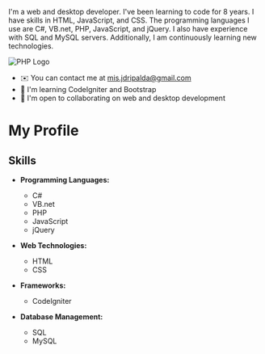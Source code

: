 I'm a web and desktop developer. I've been learning to code for 8 years. I have skills in HTML, JavaScript, and CSS. The programming languages I use are C#, VB.net, PHP, JavaScript, and jQuery. I also have experience with SQL and MySQL servers. Additionally, I am continuously learning new technologies.

![PHP Logo](https://www.php.net/images/logos/php-logo.svg)

- ✉️ You can contact me at mis.jdripalda@gmail.com
- 🧠 I'm learning CodeIgniter and Bootstrap
- 🤝 I'm open to collaborating on web and desktop development

# My Profile

## Skills

- **Programming Languages:**
  - C#
  - VB.net
  - PHP
  - JavaScript
  - jQuery

- **Web Technologies:**
  - HTML
  - CSS

- **Frameworks:**
  - CodeIgniter

- **Database Management:**
  - SQL
  - MySQL
